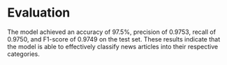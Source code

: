 # Evaluation
The model achieved an accuracy of 97.5%, precision of 0.9753, recall of 0.9750, and F1-score of 0.9749 on the test set. These results indicate that the model is able to effectively classify news articles into their respective categories.
